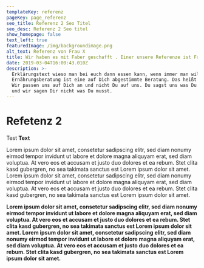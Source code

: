 ```yaml
---
templateKey: referenz
pageKey: page_referenz
seo_title: Referenz 2 Seo Titel
seo_desc: Referenz 2 Seo titel
show_homepage: false
text_left: true
featuredImage: /img/backgroundimage.png
alt_text: Referenz von Frau X
title: Wir haben es mit Faber geschafft . Einer unsere Referenze ist Frau XYZ BABA
date: 2019-03-04T16:00:43.010Z
description: >-
  Erklärungstext wieso man bei euch dann essen kann, wenn immer man will. Die
  Ernährungsberatung ist eine auf Dich abgestimmte Beratung. Das heißt konkret:
  Wir passen uns auf Dich an und nicht Du auf uns. Du sagst uns was Du willst
  und wir sagen Dir nicht was Du musst.
---
```

# Refetenz 2 

Test **Text**

Lorem ipsum dolor sit amet, consetetur sadipscing elitr, sed diam nonumy eirmod tempor invidunt ut labore et dolore magna aliquyam erat, sed diam voluptua. At vero eos et accusam et justo duo dolores et ea rebum. Stet clita kasd gubergren, no sea takimata sanctus est Lorem ipsum dolor sit amet. Lorem ipsum dolor sit amet, consetetur sadipscing elitr, sed diam nonumy eirmod tempor invidunt ut labore et dolore magna aliquyam erat, sed diam voluptua. At vero eos et accusam et justo duo dolores et ea rebum. Stet clita kasd gubergren, no sea takimata sanctus est Lorem ipsum dolor sit amet.

**Lorem ipsum dolor sit amet, consetetur sadipscing elitr, sed diam nonumy eirmod tempor invidunt ut labore et dolore magna aliquyam erat, sed diam voluptua. At vero eos et accusam et justo duo dolores et ea rebum. Stet clita kasd gubergren, no sea takimata sanctus est Lorem ipsum dolor sit amet. Lorem ipsum dolor sit amet, consetetur sadipscing elitr, sed diam nonumy eirmod tempor invidunt ut labore et dolore magna aliquyam erat, sed diam voluptua. At vero eos et accusam et justo duo dolores et ea rebum. Stet clita kasd gubergren, no sea takimata sanctus est Lorem ipsum dolor sit amet.**
